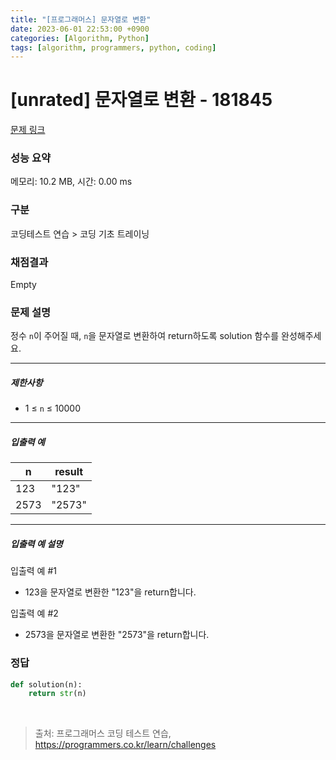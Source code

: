 ```yaml
---
title: "[프로그래머스] 문자열로 변환"
date: 2023-06-01 22:53:00 +0900
categories: [Algorithm, Python]
tags: [algorithm, programmers, python, coding]
---
```


# [unrated] 문자열로 변환 - 181845

[문제 링크](https://school.programmers.co.kr/learn/courses/30/lessons/181845)

### 성능 요약

메모리: 10.2 MB, 시간: 0.00 ms

### 구분

코딩테스트 연습 > 코딩 기초 트레이닝

### 채점결과

Empty

### 문제 설명

<p>정수 <code>n</code>이 주어질 때, <code>n</code>을 문자열로 변환하여 return하도록 solution 함수를 완성해주세요.</p>

<hr>

<h5>제한사항</h5>

<ul>
<li>1 ≤ <code>n</code> ≤ 10000</li>
</ul>

<hr>

<h5>입출력 예</h5>

| n    | result |
|------|--------|
| 123  | "123"  |
| 2573 | "2573" |

<hr>

<h5>입출력 예 설명</h5>

<p>입출력 예 #1</p>

<ul>
<li>123을 문자열로 변환한 "123"을 return합니다.</li>
</ul>

<p>입출력 예 #2</p>

<ul>
<li>2573을 문자열로 변환한 "2573"을 return합니다.</li>
</ul>

### 정답

```python
def solution(n):
    return str(n)
```

<br>

> 출처: 프로그래머스 코딩 테스트 연습, https://programmers.co.kr/learn/challenges
